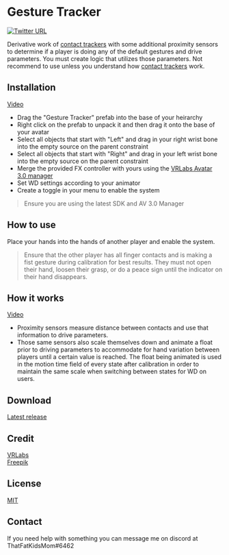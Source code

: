 # Gesture Tracker
[![Twitter URL](https://img.shields.io/twitter/follow/ThatFatKidsMom?style=social)](https://twitter.com/ThatFatKidsMom)



Derivative work of [contact trackers](https://github.com/VRLabs/Contact-Tracker) with some additional proximity sensors to determine if a player is doing any of the default gestures and drive parameters. You must create logic that utilizes those parameters. Not recommend to use unless you understand how [contact trackers](https://github.com/VRLabs/Contact-Tracker) work.

## **Installation**
[Video](https://youtu.be/cCnQug_tGXs)

- Drag the "Gesture Tracker" prefab into the base of your heirarchy  
- Right click on the prefab to unpack it and then drag it onto the base of your avatar  
- Select all objects that start with "Left" and drag in your right wrist bone into the empty source on the parent constraint  
- Select all objects that start with "Right" and drag in your left wrist bone into the empty source on the parent constraint  
- Merge the provided FX controller with yours using the [VRLabs Avatar 3.0 manager](https://github.com/VRLabs/Avatars-3.0-Manager)  
- Set WD settings according to your animator  
- Create a toggle in your menu to enable the system   
>Ensure you are using the latest SDK and AV 3.0 Manager

## **How to use**
Place your hands into the hands of another player and enable the system.  
>Ensure that the other player has all finger contacts and is making a fist gesture during calibration for best results. They must not open their hand, loosen their grasp, or do a peace sign until the indicator on their hand disappears. 

## **How it works**
[Video](https://youtu.be/ANdXGCluxoI)
-  Proximity sensors measure distance between contacts and use that information to drive parameters.
-  Those same sensors also scale themselves down and animate a float prior to driving parameters to accommodate for hand variation between players until a certain value is reached. The float being animated is used in the motion time field of every state after calibration in order to maintain the same scale when switching between states for WD on users.

## **Download**
[Latest release](https://github.com/ThatFatKidsMom/Gesture-Tracker/releases/tag/1.0.0)

## **Credit**
[VRLabs](https://github.com/VRLabs)  
[Freepik](https://www.flaticon.com/authors/freepik)

## **License**
[MIT](https://github.com/ThatFatKidsMom/Gesture-Tracker/blob/main/LICENSE)

## **Contact**
If you need help with something you can message me on discord at ThatFatKidsMom#6462
